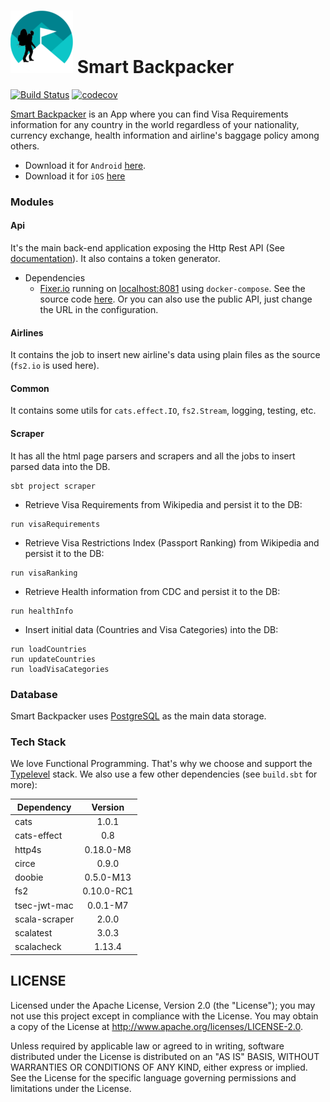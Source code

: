 ![logo](sb.png) Smart Backpacker
================

[![Build Status](https://travis-ci.org/SmartBackpacker/core.svg?branch=master)](https://travis-ci.org/SmartBackpacker/core)
[![codecov](https://codecov.io/gh/SmartBackpacker/core/branch/master/graph/badge.svg)](https://codecov.io/gh/SmartBackpacker/core)

[Smart Backpacker](http://smartbackpackerapp.com) is an App where you can find Visa Requirements information for any country in the world regardless of your nationality, currency exchange, health information and airline's baggage policy among others.

- Download it for `Android` [here](https://play.google.com/store/apps/details?id=io.github.gvolpe.sb).
- Download it for `iOS` [here](https://itunes.apple.com/us/app/smartbackpackerapp/id1322542121?ls=1&mt=8)

### Modules

#### Api

It's the main back-end application exposing the Http Rest API (See [documentation](http://docs.smartbackpackerapp.com/)). It also contains a token generator.

- Dependencies
    - [Fixer.io](http://fixer.io/) running on [localhost:8081](http://localhost:8081) using `docker-compose`. See the source code [here](https://github.com/hakanensari/fixer). Or you can also use the public API, just change the URL in the configuration.

#### Airlines

It contains the job to insert new airline's data using plain files as the source (`fs2.io` is used here).

#### Common

It contains some utils for `cats.effect.IO`, `fs2.Stream`, logging, testing, etc.

#### Scraper

It has all the html page parsers and scrapers and all the jobs to insert parsed data into the DB.

```
sbt project scraper
```

- Retrieve Visa Requirements from Wikipedia and persist it to the DB:
```
run visaRequirements
```

- Retrieve Visa Restrictions Index (Passport Ranking) from Wikipedia and persist it to the DB:
```
run visaRanking
```

- Retrieve Health information from CDC and persist it to the DB:
```
run healthInfo
```

- Insert initial data (Countries and Visa Categories) into the DB:
```
run loadCountries
run updateCountries
run loadVisaCategories
```


### Database

Smart Backpacker uses [PostgreSQL](https://www.postgresql.org/) as the main data storage.

### Tech Stack

We love Functional Programming. That's why we choose and support the [Typelevel](https://typelevel.org/) stack. We also use a few other dependencies (see `build.sbt` for more):

| Dependency    | Version    | 
| ------------- |:----------:|
| cats          | 1.0.1      |
| cats-effect   | 0.8        |
| http4s        | 0.18.0-M8  |
| circe         | 0.9.0      |
| doobie        | 0.5.0-M13  |
| fs2           | 0.10.0-RC1 |
| tsec-jwt-mac  | 0.0.1-M7   |
| scala-scraper | 2.0.0      |
| scalatest     | 3.0.3      |
| scalacheck    | 1.13.4     |

## LICENSE

Licensed under the Apache License, Version 2.0 (the "License"); you may not use this project except in compliance with
the License. You may obtain a copy of the License at http://www.apache.org/licenses/LICENSE-2.0.

Unless required by applicable law or agreed to in writing, software distributed under the License is distributed on an
"AS IS" BASIS, WITHOUT WARRANTIES OR CONDITIONS OF ANY KIND, either express or implied. See the License for the specific
language governing permissions and limitations under the License.

